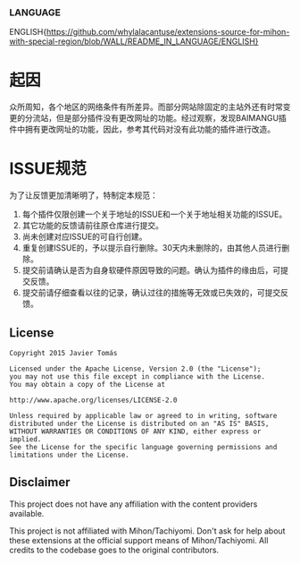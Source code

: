 ### LANGUAGE
ENGLISH{https://github.com/whylalacantuse/extensions-source-for-mihon-with-special-region/blob/WALL/README_IN_LANGUAGE/ENGLISH}

# 起因
众所周知，各个地区的网络条件有所差异。而部分网站除固定的主站外还有时常变更的分流站，但是部分插件没有更改网址的功能。经过观察，发现BAIMANGU插件中拥有更改网址的功能，因此，参考其代码对没有此功能的插件进行改造。

# ISSUE规范
为了让反馈更加清晰明了，特制定本规范：
1. 每个插件仅限创建一个关于地址的ISSUE和一个关于地址相关功能的ISSUE。
2. 其它功能的反馈请前往原仓库进行提交。
3. 尚未创建对应ISSUE的可自行创建。
4. 重复创建ISSUE的，予以提示自行删除。30天内未删除的，由其他人员进行删除。
5. 提交前请确认是否为自身软硬件原因导致的问题。确认为插件的缘由后，可提交反馈。
6. 提交前请仔细查看以往的记录，确认过往的措施等无效或已失效的，可提交反馈。

## License

    Copyright 2015 Javier Tomás

    Licensed under the Apache License, Version 2.0 (the "License");
    you may not use this file except in compliance with the License.
    You may obtain a copy of the License at

    http://www.apache.org/licenses/LICENSE-2.0

    Unless required by applicable law or agreed to in writing, software
    distributed under the License is distributed on an "AS IS" BASIS,
    WITHOUT WARRANTIES OR CONDITIONS OF ANY KIND, either express or implied.
    See the License for the specific language governing permissions and
    limitations under the License.

## Disclaimer

This project does not have any affiliation with the content providers available.

This project is not affiliated with Mihon/Tachiyomi. Don't ask for help about these extensions at the
official support means of Mihon/Tachiyomi. All credits to the codebase goes to the original contributors.

